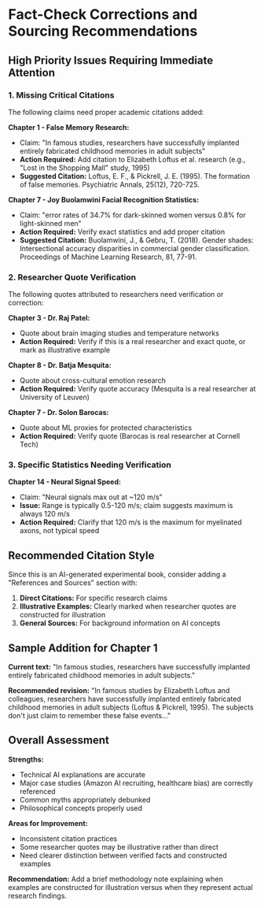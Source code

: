 # Fact-Check Corrections and Sourcing Recommendations

## High Priority Issues Requiring Immediate Attention

### 1. Missing Critical Citations

The following claims need proper academic citations added:

**Chapter 1 - False Memory Research:**
- Claim: "In famous studies, researchers have successfully implanted entirely fabricated childhood memories in adult subjects"
- **Action Required:** Add citation to Elizabeth Loftus et al. research (e.g., "Lost in the Shopping Mall" study, 1995)
- **Suggested Citation:** Loftus, E. F., & Pickrell, J. E. (1995). The formation of false memories. Psychiatric Annals, 25(12), 720-725.

**Chapter 7 - Joy Buolamwini Facial Recognition Statistics:**
- Claim: "error rates of 34.7% for dark-skinned women versus 0.8% for light-skinned men"
- **Action Required:** Verify exact statistics and add proper citation
- **Suggested Citation:** Buolamwini, J., & Gebru, T. (2018). Gender shades: Intersectional accuracy disparities in commercial gender classification. Proceedings of Machine Learning Research, 81, 77-91.

### 2. Researcher Quote Verification

The following quotes attributed to researchers need verification or correction:

**Chapter 3 - Dr. Raj Patel:**
- Quote about brain imaging studies and temperature networks
- **Action Required:** Verify if this is a real researcher and exact quote, or mark as illustrative example

**Chapter 8 - Dr. Batja Mesquita:**
- Quote about cross-cultural emotion research
- **Action Required:** Verify quote accuracy (Mesquita is a real researcher at University of Leuven)

**Chapter 7 - Dr. Solon Barocas:**
- Quote about ML proxies for protected characteristics  
- **Action Required:** Verify quote (Barocas is real researcher at Cornell Tech)

### 3. Specific Statistics Needing Verification

**Chapter 14 - Neural Signal Speed:**
- Claim: "Neural signals max out at ~120 m/s"
- **Issue:** Range is typically 0.5-120 m/s; claim suggests maximum is always 120 m/s
- **Action Required:** Clarify that 120 m/s is the maximum for myelinated axons, not typical speed

## Recommended Citation Style

Since this is an AI-generated experimental book, consider adding a "References and Sources" section with:

1. **Direct Citations:** For specific research claims
2. **Illustrative Examples:** Clearly marked when researcher quotes are constructed for illustration
3. **General Sources:** For background information on AI concepts

## Sample Addition for Chapter 1

**Current text:**
"In famous studies, researchers have successfully implanted entirely fabricated childhood memories in adult subjects."

**Recommended revision:**
"In famous studies by Elizabeth Loftus and colleagues, researchers have successfully implanted entirely fabricated childhood memories in adult subjects (Loftus & Pickrell, 1995). The subjects don't just claim to remember these false events..."

## Overall Assessment

**Strengths:**
- Technical AI explanations are accurate
- Major case studies (Amazon AI recruiting, healthcare bias) are correctly referenced
- Common myths appropriately debunked
- Philosophical concepts properly used

**Areas for Improvement:**
- Inconsistent citation practices
- Some researcher quotes may be illustrative rather than direct
- Need clearer distinction between verified facts and constructed examples

**Recommendation:** Add a brief methodology note explaining when examples are constructed for illustration versus when they represent actual research findings.